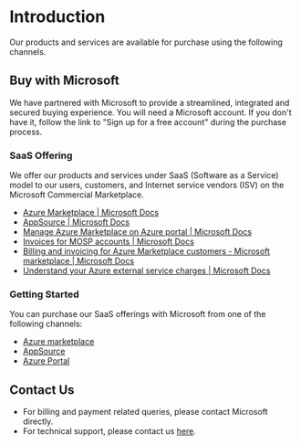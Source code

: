 # Introduction

Our products and services are available for purchase using the following channels.

## Buy with Microsoft

We have partnered with Microsoft to provide a streamlined, integrated and secured buying experience. You will need a Microsoft account. If you don't have it, follow the link to "Sign up for a free account" during the purchase process. 

### SaaS Offering

We offer our products and services under SaaS (Software as a Service) model to our users, customers, and Internet service vendors (ISV) on the Microsoft Commercial Marketplace.

- [Azure Marketplace | Microsoft Docs](https://docs.microsoft.com/en-us/azure/cost-management-billing/manage/ea-azure-marketplace)
- [AppSource | Microsoft Docs](https://docs.microsoft.com/en-us/marketplace/appsource-overview)
- [Manage Azure Marketplace on Azure portal | Microsoft Docs](https://docs.microsoft.com/en-us/azure/cost-management-billing/manage/direct-ea-administration#enable-azure-marketplace-purchases)
- [Invoices for MOSP accounts | Microsoft Docs](https://docs.microsoft.com/en-us/azure/cost-management-billing/understand/download-azure-invoice#invoices-for-mosp-billing-accounts)
- [Billing and invoicing for Azure Marketplace customers - Microsoft marketplace | Microsoft Docs](https://docs.microsoft.com/en-us/marketplace/billing-invoicing)
- [Understand your Azure external service charges | Microsoft Docs](https://docs.microsoft.com/en-us/azure/cost-management-billing/understand/understand-azure-marketplace-charges)


### Getting Started

You can purchase our SaaS offerings with Microsoft from one of the following channels:
- [Azure marketplace](https://azuremarketplace.microsoft.com/en-us/marketplace/apps/perpetualintelligence1587956089731.pi-saas-cli-microsoft?tab=Overview)
- [AppSource](https://appsource.microsoft.com/en-us/product/web-apps/perpetualintelligence1587956089731.pi-saas-cli-microsoft)
- [Azure Portal](https://portal.azure.com/#create/perpetualintelligence1587956089731.pi-saas-cli-microsoft/preview)

## Contact Us
- For billing and payment related queries, please contact Microsoft directly.
- For technical support, please contact us [here](https://www.perpetualintelligence.com/support).